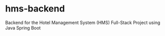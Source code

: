 # hms-backend
Backend for the Hotel Management System (HMS) Full-Stack Project using Java Spring Boot
